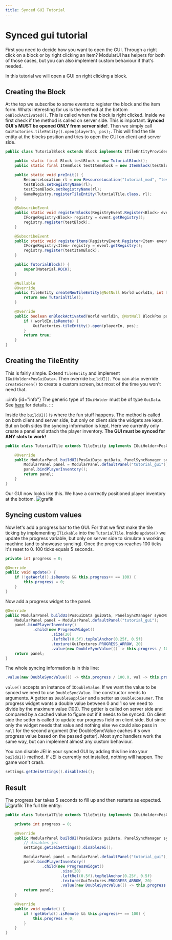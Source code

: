 ```yaml
---
title: Synced GUI Tutorial
---
```


# Synced gui tutorial

First you need to decide how you want to open the GUI. Through a right click on a block or by right clicking an item?
ModularUI has helpers for both of those cases, but you can also implement custom behaviour if that's needed.

In this tutorial we will open a GUI on right clicking a block.

## Creating the Block

At the top we subscribe to some events to register the block and the item form.
Whats interesting for us is the method at the bottom `onBlockActivated()`. This is called when the block is right clicked.
Inside we first check if the method is called on server side. This is important. **Synced GUI's MUST be opened ONLY from
server side!**. Then we simply call `GuiFactories.tileEntity().open(playerIn, pos);`. This will find the tile entity
at the blocks position and tries to open the GUI on client and server side.

```java
public class TutorialBlock extends Block implements ITileEntityProvider {

    public static final Block testBlock = new TutorialBlock();
    public static final ItemBlock testItemBlock = new ItemBlock(testBlock);

    public static void preInit() {
        ResourceLocation rl = new ResourceLocation("tutorial_mod", "test_block");
        testBlock.setRegistryName(rl);
        testItemBlock.setRegistryName(rl);
        GameRegistry.registerTileEntity(TutorialTile.class, rl);
    }

    @SubscribeEvent
    public static void registerBlocks(RegistryEvent.Register<Block> event) {
        IForgeRegistry<Block> registry = event.getRegistry();
        registry.register(testBlock);
    }

    @SubscribeEvent
    public static void registerItems(RegistryEvent.Register<Item> event) {
        IForgeRegistry<Item> registry = event.getRegistry();
        registry.register(testItemBlock);
    }

    public TutorialBlock() {
        super(Material.ROCK);
    }

    @Nullable
    @Override
    public TileEntity createNewTileEntity(@NotNull World worldIn, int meta) {
        return new TutorialTile();
    }

    @Override
    public boolean onBlockActivated(World worldIn, @NotNull BlockPos pos, @NotNull IBlockState state, @NotNull EntityPlayer playerIn, @NotNull EnumHand hand, @NotNull EnumFacing facing, float hitX, float hitY, float hitZ) {
        if (!worldIn.isRemote) {
            GuiFactories.tileEntity().open(playerIn, pos);
        }
        return true;
    }
}
```

## Creating the TileEntity

This is fairly simple. Extend `TileEntity` and implement `IGuiHolder<PosGuiData>`. Then override `buildUI()`. You can also override
`createScreen()` to create a custom screen, but most of the time you won't need that.

:::info {id="info"}
The generic type of `IGuiHolder` must be of type `GuiData`. See [here](./getting-started.md#synced-gui) for details.
:::

Inside the `buildUI()` is where the fun stuff happens. The method is called on both client and server side, but only on
client side the widgets are kept. But on both sides the syncing information is kept.
Here we currently only create a panel and attach the player inventory. **The GUI must be synced for ANY slots to work!**

```java
public class TutorialTile extends TileEntity implements IGuiHolder<PosGuiData> {

    @Override
    public ModularPanel buildUI(PosGuiData guiData, PanelSyncManager syncManager, UISettings settings) {
        ModularPanel panel = ModularPanel.defaultPanel("tutorial_gui");
        panel.bindPlayerInventory();
        return panel;
    }
}
```

Our GUI now looks like this. We have a correctly positioned player inventory at the bottom.
![grafik](https://github.com/CleanroomMC/ModularUI/assets/45517902/affc34c2-e89a-4f5a-9010-8ac352145cc9)

## Syncing custom values

Now let's add a progress bar to the GUI. For that we first make the tile ticking by implementing `ITickable` into the
`TutorialTile`. Inside `update()` we update the progress variable, but only on server side to simulate a working machine
(and to showcase syncing). Once the progress reaches 100 ticks it's reset to 0. 100 ticks equals 5 seconds.

```java
private int progress = 0;

@Override
public void update() {
    if (!getWorld().isRemote && this.progress++ == 100) {
        this.progress = 0;
    }
}
```

Now add a progress widget to the panel.

```java
@Override
public ModularPanel buildUI(PosGuiData guiData, PanelSyncManager syncManager, UISettings settings) {
    ModularPanel panel = ModularPanel.defaultPanel("tutorial_gui");
    panel.bindPlayerInventory()
            .child(new ProgressWidget()
                    .size(20)
                    .leftRel(0.5f).topRelAnchor(0.25f, 0.5f)
                    .texture(GuiTextures.PROGRESS_ARROW, 20)
                    .value(new DoubleSyncValue(() -> this.progress / 100.0, val -> this.progress = (int) (val * 100))));
    return panel;
}
```

The whole syncing information is in this line:

```java
.value(new DoubleSyncValue(() -> this.progress / 100.0, val -> this.progress = (int) (val * 100))));
```

`value()` accepts an instance of `IDoubleValue`. If we want the value to be synced we need to use `DoubleSyncValue`. The
constructor needs to arguments. A getter as `DoubleSupplier` and a setter as `DoubleConsumer`. The progress widget wants
a double value between 0 and 1 so we need to divide by the maximum value (100). The getter is called on server side and
compared by a cached value to figure out if it needs to be synced. On client side the setter is called to update our
progress field on client side. But since only the widget needs that value and nothing else we could also pass in `null`
for the second argument (the DoubleSyncValue caches it's own progress value based on the passed getter).
Most sync handlers work the same way, but can implement almost any custom behaviour.

You can disable JEI in your synced GUI by adding this line into your `buildUI()` method. If JEI is currently not 
installed, nothing will happen. The game won't crash.

```java
settings.getJeiSettings().disableJei();
```

## Result

The progress bar takes 5 seconds to fill up and then restarts as expected.
![grafik](https://github.com/CleanroomMC/ModularUI/assets/45517902/62dfbe81-0093-471a-a7f2-36c7d1808a4e)
The full tile entity:

```java
public class TutorialTile extends TileEntity implements IGuiHolder<PosGuiData>, ITickable {

    private int progress = 0;

    @Override
    public ModularPanel buildUI(PosGuiData guiData, PanelSyncManager syncManager, UISettings settings) {
        // disables jei
        settings.getJeiSettings().disableJei();

        ModularPanel panel = ModularPanel.defaultPanel("tutorial_gui");
        panel.bindPlayerInventory()
                .child(new ProgressWidget()
                        .size(20)
                        .leftRel(0.5f).topRelAnchor(0.25f, 0.5f)
                        .texture(GuiTextures.PROGRESS_ARROW, 20)
                        .value(new DoubleSyncValue(() -> this.progress / 100.0, val -> this.progress = (int) (val * 100))));
        return panel;
    }

    @Override
    public void update() {
        if (!getWorld().isRemote && this.progress++ == 100) {
            this.progress = 0;
        }
    }
}
```
